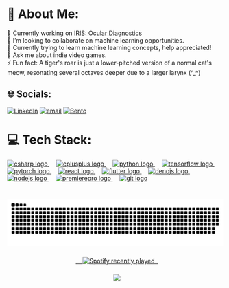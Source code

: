 # 💫 About Me:
🔭 Currently working on [IRIS: Ocular Diagnostics](https://github.com/aywhoosh/IRIS)  
👯 I’m looking to collaborate on machine learning opportunities.  
🌱 Currently trying to learn machine learning concepts, help appreciated!  
💬 Ask me about indie video games.  
⚡ Fun fact: A tiger's roar is just a lower-pitched version of a normal cat's meow, resonating several octaves deeper due to a larger larynx (^_^)


## 🌐 Socials:
[![LinkedIn](https://img.shields.io/badge/LinkedIn-%230077B5.svg?logo=linkedin&logoColor=white)](https://linkedin.com/in/byayushjain) [![email](https://img.shields.io/badge/Email-D14836?logo=gmail&logoColor=white)](mailto:by.ayushjain@gmail.com) [![Bento](https://img.shields.io/badge/-Bento-768CFF?style=flat&logo=bento&logoColor=white)](https://bento.me/ayushj)


# 💻 Tech Stack:
<div align="left">
  <a href="https://learn.microsoft.com/en-us/dotnet/csharp/" target="_blank" rel="noopener">
    <img src="https://cdn.jsdelivr.net/gh/devicons/devicon/icons/csharp/csharp-original.svg" height="40" alt="csharp logo" />
  </a>
  <img width="12" />
  <a href="https://en.cppreference.com/w/" target="_blank" rel="noopener">
    <img src="https://cdn.jsdelivr.net/gh/devicons/devicon/icons/cplusplus/cplusplus-original.svg" height="40" alt="cplusplus logo" />
  </a>
  <img width="12" />
  <a href="https://docs.python.org/3/" target="_blank" rel="noopener">
    <img src="https://cdn.jsdelivr.net/gh/devicons/devicon/icons/python/python-original.svg" height="40" alt="python logo" />
  </a>
  <img width="12" />
  <a href="https://www.tensorflow.org/guide" target="_blank" rel="noopener">
    <img src="https://cdn.jsdelivr.net/gh/devicons/devicon/icons/tensorflow/tensorflow-original.svg" height="40" alt="tensorflow logo" />
  </a>
  <img width="12" />
  <a href="https://pytorch.org/docs/stable/" target="_blank" rel="noopener">
    <img src="https://cdn.jsdelivr.net/gh/devicons/devicon/icons/pytorch/pytorch-original.svg" height="40" alt="pytorch logo" />
  </a>
  <img width="12" />
  <a href="https://reactjs.org/docs/getting-started.html" target="_blank" rel="noopener">
    <img src="https://cdn.jsdelivr.net/gh/devicons/devicon/icons/react/react-original.svg" height="40" alt="react logo" />
  </a>
  <img width="12" />
  <a href="https://flutter.dev/docs" target="_blank" rel="noopener">
    <img src="https://cdn.jsdelivr.net/gh/devicons/devicon/icons/flutter/flutter-original.svg" height="40" alt="flutter logo" />
  </a>
  <img width="12" />
  <a href="https://deno.land/manual" target="_blank" rel="noopener">
    <img src="https://cdn.jsdelivr.net/gh/devicons/devicon/icons/denojs/denojs-original.svg" height="40" alt="denojs logo" />
  </a>
  <img width="12" />
  <a href="https://nodejs.org/en/docs/" target="_blank" rel="noopener">
    <img src="https://cdn.jsdelivr.net/gh/devicons/devicon/icons/nodejs/nodejs-original.svg" height="40" alt="nodejs logo" />
  </a>
  <img width="12" />
  <a href="https://helpx.adobe.com/premiere-pro/user-guide.html" target="_blank" rel="noopener">
    <img src="https://cdn.jsdelivr.net/gh/devicons/devicon/icons/premierepro/premierepro-plain.svg" height="40" alt="premierepro logo" />
  </a>
  <img width="12" />
  <a href="https://git-scm.com/doc" target="_blank" rel="noopener">
    <img src="https://cdn.jsdelivr.net/gh/devicons/devicon/icons/git/git-original.svg" height="40" alt="git logo" />
  </a>
</div>


###

<picture>
  <source media="(prefers-color-scheme: dark)" srcset="https://raw.githubusercontent.com/aywhoosh/aywhoosh/output/github-snake-dark.svg" />
  <source media="(prefers-color-scheme: light)" srcset="https://raw.githubusercontent.com/aywhoosh/aywhoosh/output/github-snake.svg" />
  <img alt="github-snake" src="https://raw.githubusercontent.com/aywhoosh/aywhoosh/output/github-snake.svg" />
</picture>

###

<div align="center">
  <a href="https://open.spotify.com/user/ghoulzzz">
    <img src="https://spotify-recently-played-readme.vercel.app/api?user=ghoulzzz&count=5&unique=true" alt="Spotify recently played"  />
  </a>
</div>

###

<div align="center">
  <img src="https://profile-counter.glitch.me/aywhoosh/count.svg?"  />
</div>





<!-- Proudly created with GPRM ( https://gprm.itsvg.in ) -->
